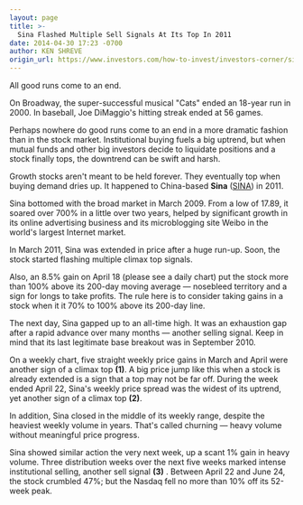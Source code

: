 ```yaml
---
layout: page
title: >-
  Sina Flashed Multiple Sell Signals At Its Top In 2011
date: 2014-04-30 17:23 -0700
author: KEN SHREVE
origin_url: https://www.investors.com/how-to-invest/investors-corner/sina-topped-in-2011-amid-several-sell-signals/
---
```


All good runs come to an end.

On Broadway, the super-successful musical "Cats" ended an 18-year run in 2000. In baseball, Joe DiMaggio's hitting streak ended at 56 games.

Perhaps nowhere do good runs come to an end in a more dramatic fashion than in the stock market. Institutional buying fuels a big uptrend, but when mutual funds and other big investors decide to liquidate positions and a stock finally tops, the downtrend can be swift and harsh.

Growth stocks aren't meant to be held forever. They eventually top when buying demand dries up. It happened to China-based **Sina** ([SINA](https://research.investors.com/quote.aspx?symbol=SINA)) in 2011.

Sina bottomed with the broad market in March 2009. From a low of 17.89, it soared over 700% in a little over two years, helped by significant growth in its online advertising business and its microblogging site Weibo in the world's largest Internet market.

In March 2011, Sina was extended in price after a huge run-up. Soon, the stock started flashing multiple climax top signals.

Also, an 8.5% gain on April 18 (please see a daily chart) put the stock more than 100% above its 200-day moving average — nosebleed territory and a sign for longs to take profits. The rule here is to consider taking gains in a stock when it it 70% to 100% above its 200-day line.

The next day, Sina gapped up to an all-time high. It was an exhaustion gap after a rapid advance over many months — another selling signal. Keep in mind that its last legitimate base breakout was in September 2010.

On a weekly chart, five straight weekly price gains in March and April were another sign of a climax top **(1)**. A big price jump like this when a stock is already extended is a sign that a top may not be far off. During the week ended April 22, Sina's weekly price spread was the widest of its uptrend, yet another sign of a climax top **(2)**.

In addition, Sina closed in the middle of its weekly range, despite the heaviest weekly volume in years. That's called churning — heavy volume without meaningful price progress.

Sina showed similar action the very next week, up a scant 1% gain in heavy volume. Three distribution weeks over the next five weeks marked intense institutional selling, another sell signal **(3)** . Between April 22 and June 24, the stock crumbled 47%; but the Nasdaq fell no more than 10% off its 52-week peak.
